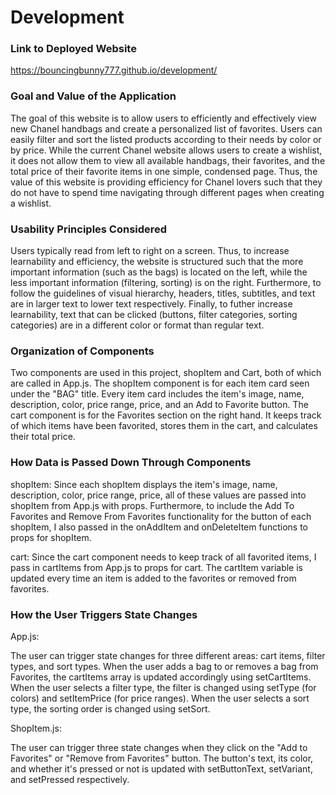 # Development

### Link to Deployed Website

https://bouncingbunny777.github.io/development/

### Goal and Value of the Application

The goal of this website is to allow users to efficiently and effectively view new Chanel handbags and create a personalized list of favorites. Users can easily filter and sort the listed products according to their needs by color or by price. While the current Chanel website allows users to create a wishlist, it does not allow them to view all available handbags, their favorites, and the total price of their favorite items in one simple, condensed page. Thus, the value of this website is providing efficiency for Chanel lovers such that they do not have to spend time navigating through different pages when creating a wishlist.

### Usability Principles Considered

Users typically read from left to right on a screen. Thus, to increase learnability and efficiency, the website is structured such that the more important information (such as the bags) is located on the left, while the less important information (filtering, sorting) is on the right. Furthermore, to follow the guidelines of visual hierarchy, headers, titles, subtitles, and text are in larger text to lower text respectively. Finally, to futher increase learnability, text that can be clicked (buttons, filter categories, sorting categories) are in a different color or format than regular text.

### Organization of Components

Two components are used in this project, shopItem and Cart, both of which are called in App.js. The shopItem component is for each item card seen under the "BAG" title. Every item card includes the item's image, name, description, color, price range, price, and an Add to Favorite button. The cart component is for the Favorites section on the right hand. It keeps track of which items have been favorited, stores them in the cart, and calculates their total price.

### How Data is Passed Down Through Components

shopItem:
Since each shopItem displays the item's image, name, description, color, price range, price, all of these values are passed into shopItem from App.js with props. Furthermore, to include the Add To Favorites and Remove From Favorites functionality for the button of each shopItem, I also passed in the onAddItem and onDeleteItem functions to props for shopItem.

cart:
Since the cart component needs to keep track of all favorited items, I pass in cartItems from App.js to props for cart. The cartItem variable is updated every time an item is added to the favorites or removed from favorites.

### How the User Triggers State Changes

App.js:

The user can trigger state changes for three different areas: cart items, filter types, and sort types. When the user adds a bag to or removes a bag from Favorites, the cartItems array is updated accordingly using setCartItems. When the user selects a filter type, the filter is changed using setType (for colors) and setItemPrice (for price ranges). When the user selects a sort type, the sorting order is changed using setSort.

ShopItem.js:

The user can trigger three state changes when they click on the "Add to Favorites" or "Remove from Favorites" button. The button's text, its color, and whether it's pressed or not is updated with setButtonText, setVariant, and setPressed respectively. 
